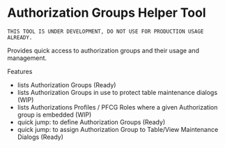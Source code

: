 # Authorization Groups Helper Tool

`THIS TOOL IS UNDER DEVELOPMENT, DO NOT USE FOR PRODUCTION USAGE ALREADY.` 

Provides quick access to authorization groups and their usage and management. 

Features
- lists Authorization Groups (Ready)
- lists Authorization Groups in use to protect table maintenance dialogs (WIP)
- lists Authorizations Profiles / PFCG Roles where a given Authorization group is embedded (WIP)
- quick jump: to define Authorization Groups (Ready)
- quick jump: to assign Authorization Group to Table/View Maintenance Dialogs (Ready)
